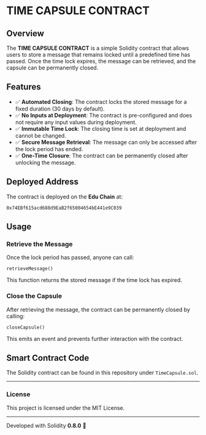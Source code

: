 # TIME CAPSULE CONTRACT

## Overview
The **TIME CAPSULE CONTRACT** is a simple Solidity contract that allows users to store a message that remains locked until a predefined time has passed. Once the time lock expires, the message can be retrieved, and the capsule can be permanently closed.

## Features
- ✅ **Automated Closing**: The contract locks the stored message for a fixed duration (30 days by default).
- ✅ **No Inputs at Deployment**: The contract is pre-configured and does not require any input values during deployment.
- ✅ **Immutable Time Lock**: The closing time is set at deployment and cannot be changed.
- ✅ **Secure Message Retrieval**: The message can only be accessed after the lock period has ended.
- ✅ **One-Time Closure**: The contract can be permanently closed after unlocking the message.

## Deployed Address
The contract is deployed on the **Edu Chain** at:
```
0x74EBf615acd688d9EaB2f65004654bE441e9C039
```

## Usage
### Retrieve the Message
Once the lock period has passed, anyone can call:
```solidity
retrieveMessage()
```
This function returns the stored message if the time lock has expired.

### Close the Capsule
After retrieving the message, the contract can be permanently closed by calling:
```solidity
closeCapsule()
```
This emits an event and prevents further interaction with the contract.

## Smart Contract Code
The Solidity contract can be found in this repository under `TimeCapsule.sol`.

---

### License
This project is licensed under the MIT License.

---

Developed with Solidity **0.8.0** 🚀


